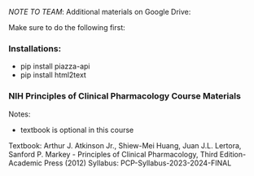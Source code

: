 *NOTE TO TEAM*: Additional materials on Google Drive: 

Make sure to do the following first:

### Installations:
- pip install piazza-api
- pip install html2text



### NIH Principles of Clinical Pharmacology Course Materials
Notes:
- textbook is optional in this course

Textbook: Arthur J. Atkinson Jr., Shiew-Mei Huang, Juan J.L. Lertora, Sanford P. Markey - Principles of Clinical Pharmacology, Third Edition-Academic Press (2012)
Syllabus: PCP-Syllabus-2023-2024-FINAL
